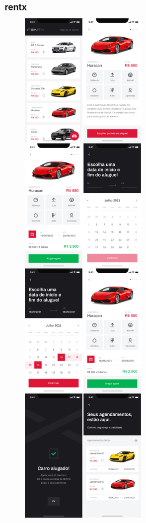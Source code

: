# rentx 
<div align="center">
  <img style="height: 400px; width: auto" src="./git-images/Home.png" alt="Minha Figura">
  <img style="height: 400px; width: auto" src="./git-images/Detalhes.png" alt="Minha Figura"> 
  <img style="height: 400px; width: auto" src="./git-images/Detalhes-1.png" alt="Minha Figura">  
    <img style="height: 400px; width: auto" src="./git-images/Escolher-data.png" alt="Minha Figura">
  <img style="height: 400px; width: auto" src="./git-images/Data-escolhida.png" alt="Minha Figura">
   <img style="height: 400px; width: auto" src="./git-images/Detalhes-1.png" alt="Minha Figura">
  <img style="height: 400px; width: auto" src="./git-images/Agendamento-conc.png" alt="Minha Figura">
  <img style="height: 400px; width: auto" src="./git-images/Agendamentos.png" alt="Minha Figura">
  
<div> 
 
